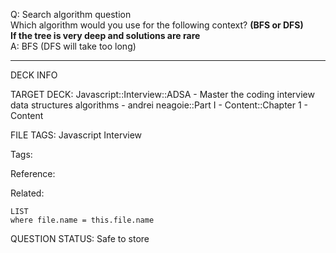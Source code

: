Q: Search algorithm question  
Which algorithm would you use for the following context? **(BFS or DFS)**  
**If the tree is very deep and solutions are rare**  
A: BFS (DFS will take too long)
<!--ID: 1690376045548-->

---

DECK INFO

TARGET DECK: Javascript::Interview::ADSA - Master the coding interview data structures algorithms - andrei neagoie::Part I - Content::Chapter 1 - Content

FILE TAGS: Javascript Interview

Tags:

Reference:

Related:

```dataview
LIST
where file.name = this.file.name
```

QUESTION STATUS: Safe to store